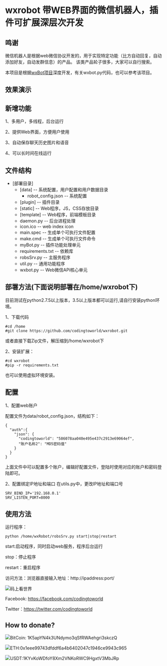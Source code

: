 # wxrobot 带WEB界面的微信机器人，插件可扩展深层次开发

## 鸣谢

微信机器人是根据web微信协议开发的，用于实现特定功能（比方自动回复，自动添加好友，自动发群信息）的产品。
该类产品轮子很多，大家可以自行搜索。

本项目是根据[wxBot项目](https://github.com/liuwons/wxBot)深度开发，有关wxbot.py代码，也可以参考该项目。

## 效果演示


## 新增功能
1、多用户，多线程，后台运行

2、提供Web界面，方便用户使用

3、自动保存聊天历史图片和语音

4、可以长时间在线运行

## 文件结构

  - [部署目录] 
    - [data]      -- 系统配置，用户配置和用户数据目录
      - robot_config.json  -- 系统配置
    - [plugin]    -- 插件目录
    - [static]    -- Web程序，JS，CSS存放目录
    - [template]  -- Web程序，前端模板目录
    - daemon.py   -- 后台进程处理
    - icon.ico    -- web index icon
    - main.spec   -- 生成单个可执行文件配置
    - make.cmd    -- 生成单个可执行文件命令
    - myBot.py    -- 插件功能处理单元
    - requirements.txt -- 依赖库
    - robsSrv.py  -- 主服务程序
    - util.py     -- 通用功能程序
    - wxbot.py    -- Web微信APi核心单元

## 部署方法(下面说明部署在/home/wxrobot下)
  
  目前测试在python2.7.5以上版本，3.5以上版本都可以运行,请自行安装python环境。
  
  1、下载代码
  ```
  #cd /home
  #git clone https://github.com/codingtoworld/wxrobot.git
  ```
  或者直接下载Zip文件，解压缩到/home/wxrobot下
  
  2、安装扩展：
  ```
  #cd wxrobot
  #pip -r requirements.txt
  ```
  也可以使用虚拟环境安装。

## 配置

1、配置web账户

配置文件为data/robot_config.json，结构如下：
```
{
  "auth":{
    "json": {
      "codingtoworld": "586078aa040e495e437c2913e69064ef",
      "账户名称2": "MD5密码值"
    }
  }
}
```
上面文件中可以配置多个账户，编辑好配置文件，登陆时使用对应的账户和密码登陆即可。

2、配置绑定IP地址和端口
在utils.py中，更改IP地址和端口号
```
SRV_BIND_IP='192.168.0.1'
SRV_LISTEN_PORT=8000
```

## 使用方法

运行程序：
```
python /home/wxRobot/robsSrv.py start|stop|restart
```

start:启动程序，同时启动web服务，程序后台运行

stop：停止程序

restart：重启程序

访问方法：浏览器直接输入地址：http://ipaddress:port/


![码上看世界](https://avatars3.githubusercontent.com/u/48540915?s=460&v=4)

Facebook: https://facebook.com/codingtoworld

Twitter：https://twitter.com/codingtoworld

## How to donate?
![](https://resource.bnbstatic.com/images/20180806/1533543864307_s.png)BitCoin: 1K5apYN4k3UNdymo3qSfRWAehgri3skczQ

![](https://resource.bnbstatic.com/images/20180806/1533543997535_s.png)ETH:0x1eee99743dfddf6a4b6402047c1946ce9943c965

![](https://resource.bnbstatic.com/images/20180810/1533888627851_s.png)USDT:1KYvKoWDfoY8Xm2VNKoRWC9HgxtV3MbJRp

